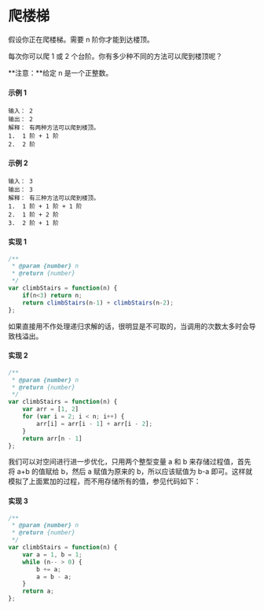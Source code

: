 # 爬楼梯

假设你正在爬楼梯。需要 n 阶你才能到达楼顶。

每次你可以爬 1 或 2 个台阶。你有多少种不同的方法可以爬到楼顶呢？

**注意：**给定 n 是一个正整数。

#### 示例 1

```
输入： 2
输出： 2
解释： 有两种方法可以爬到楼顶。
1.  1 阶 + 1 阶
2.  2 阶
```

#### 示例 2

```
输入： 3
输出： 3
解释： 有三种方法可以爬到楼顶。
1.  1 阶 + 1 阶 + 1 阶
2.  1 阶 + 2 阶
3.  2 阶 + 1 阶
```

#### 实现 1

```js
/**
 * @param {number} n
 * @return {number}
 */
var climbStairs = function(n) {
    if(n<3) return n;
    return climbStairs(n-1) + climbStairs(n-2);
};
```

如果直接用不作处理递归求解的话，很明显是不可取的，当调用的次数太多时会导致栈溢出。

#### 实现 2

```js
/**
 * @param {number} n
 * @return {number}
 */
var climbStairs = function(n) {
    var arr = [1, 2]
    for (var i = 2; i < n; i++) {
        arr[i] = arr[i - 1] + arr[i - 2];
    }
    return arr[n - 1]
};
```

我们可以对空间进行进一步优化，只用两个整型变量 a 和 b 来存储过程值，首先将 a+b 的值赋给 b，然后 a 赋值为原来的 b，所以应该赋值为 b-a 即可。这样就模拟了上面累加的过程，而不用存储所有的值，参见代码如下：

#### 实现 3

```js
/**
 * @param {number} n
 * @return {number}
 */
var climbStairs = function(n) {
    var a = 1, b = 1;
    while (n-- > 0) {
        b += a;
        a = b - a;
    }
    return a;
};
```
